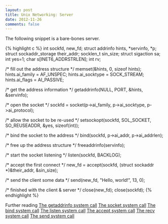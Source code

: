 ```yaml
---
layout: post
title: Unix Networking: Server
date: 2012-11-26
comments: false
---
```


The following snippet is a bare-bones server.

{% highlight c %}
int sockfd, new_fd; 
struct addrinfo hints, *servinfo, *p;
struct sockaddr_storage their_addr;
socklen_t sin_size;
struct sigaction sa;
int yes=1;
char s[INET6_ADDRSTRLEN];
int rv;
 
/* fill out the address structure */
memset(&hints, 0, sizeof hints);
hints.ai_family = AF_UNSPEC;
hints.ai_socktype = SOCK_STREAM;
hints.ai_flags = AI_PASSIVE;
 
/* get the address information */
getaddrinfo(NULL, PORT, &hints, &servinfo);
 
/* open the socket */
sockfd = socket(p->ai_family, p->ai_socktype, p->ai_protocol);
 
/* allow the socket to be re-used */
setsockopt(sockfd, SOL_SOCKET, SO_REUSEADDR, &yes, sizeof(int));
 
/* bind the socket to the address */
bind(sockfd, p->ai_addr, p->ai_addrlen);
 
/* free up the address structure */
freeaddrinfo(servinfo);
 
/* start the socket listening */
listen(sockfd, BACKLOG);
 
/* accept the first connect */
new_fd = accept(sockfd, (struct sockaddr *)&their_addr, &sin_size);
 
/* send the client some data */
send(new_fd, "Hello, world!", 13, 0);
  
/* finished with the client & server */
close(new_fd);
close(sockfd);
{% endhighlight %}

Further reading
[The getaddrinfo system call](http://unixhelp.ed.ac.uk/CGI/man-cgi?getaddrinfo+3)
[The socket system call](http://unixhelp.ed.ac.uk/CGI/man-cgi?socket)
[The bind system call](http://unixhelp.ed.ac.uk/CGI/man-cgi?bind+2)
[The listen system call](http://unixhelp.ed.ac.uk/CGI/man-cgi?listen+2)
[The accept system call](http://unixhelp.ed.ac.uk/CGI/man-cgi?accept+2)
[The recv system call](http://unixhelp.ed.ac.uk/CGI/man-cgi?recv)
[The send system call](http://unixhelp.ed.ac.uk/CGI/man-cgi?send)
